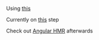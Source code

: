 Using [this](https://webpack.js.org/guides/getting-started/)

Currently on [this](https://webpack.js.org/guides/hot-module-replacement/) step

Check out [Angular HMR](https://github.com/AngularClass/angular-hmr) afterwards